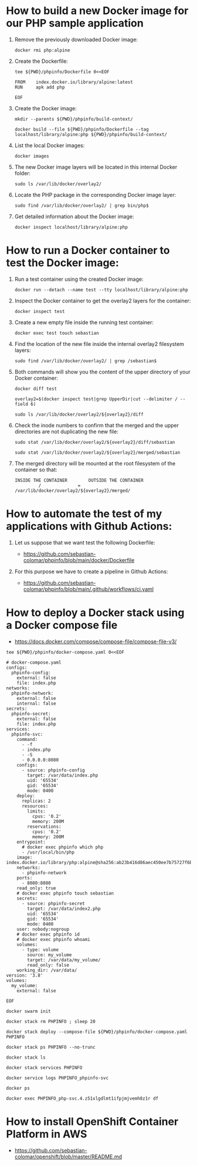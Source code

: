 # How to build a new Docker image for our PHP sample application
1. Remove the previously downloaded Docker image:
    ```
    docker rmi php:alpine
    ```
1. Create the Dockerfile:

    ```
    tee ${PWD}/phpinfo/Dockerfile 0<<EOF
    
    FROM    index.docker.io/library/alpine:latest
    RUN     apk add php
    
    EOF
    ```
1. Create the Docker image:

    ```
    mkdir --parents ${PWD}/phpinfo/build-context/
    
    docker build --file ${PWD}/phpinfo/Dockerfile --tag localhost/library/alpine:php ${PWD}/phpinfo/build-context/
    ```
1. List the local Docker images:

    ```
    docker images
    ```
1. The new Docker image layers will be located in this internal Docker folder:

    ```
    sudo ls /var/lib/docker/overlay2/
    ```
1. Locate the PHP package in the corresponding Docker image layer:

    ```
    sudo find /var/lib/docker/overlay2/ | grep bin/php$
    ```
1. Get detailed information about the Docker image:

    ```
    docker inspect localhost/library/alpine:php
    ```
# How to run a Docker container to test the Docker image:

1. Run a test container using the created Docker image:
    ```
    docker run --detach --name test --tty localhost/library/alpine:php
    ```
1. Inspect the Docker container to get the overlay2 layers for the container:    

    ```
    docker inspect test
    ```
1. Create a new empty file inside the running test container:

    ```
    docker exec test touch sebastian
    ```
1. Find the location of the new file inside the internal overlay2 filesystem layers:

    ```
    sudo find /var/lib/docker/overlay2/ | grep /sebastian$
    ```
1. Both commands will show you the content of the upper directory of your Docker container:

    ```
    docker diff test
    ```
    ```
    overlay2=$(docker inspect test|grep UpperDir|cut --delimiter / --field 6)
    ```
    ```    
    sudo ls /var/lib/docker/overlay2/${overlay2}/diff
    ```
1. Check the inode numbers to confirm that the merged and the upper directories are not duplicating the new file:

    ```
    sudo stat /var/lib/docker/overlay2/${overlay2}/diff/sebastian
    ```
    ```
    sudo stat /var/lib/docker/overlay2/${overlay2}/merged/sebastian
    ```
1. The merged directory will be mounted at the root filesystem of the container so that:

    ```
    INSIDE THE CONTAINER        OUTSIDE THE CONTAINER
             /              =   /var/lib/docker/overlay2/${overlay2}/merged/
    ```
# How to automate the test of my applications with Github Actions:
1. Let us suppose that we want test the following Dockerfile:

    * https://github.com/sebastian-colomar/phpinfo/blob/main/docker/Dockerfile

1. For this purpose we have to create a pipeline in Github Actions:

    * https://github.com/sebastian-colomar/phpinfo/blob/main/.github/workflows/ci.yaml
# How to deploy a Docker stack using a Docker compose file

* https://docs.docker.com/compose/compose-file/compose-file-v3/

```
tee ${PWD}/phpinfo/docker-compose.yaml 0<<EOF

# docker-compose.yaml
configs:
  phpinfo-config:
    external: false
    file: index.php
networks:
  phpinfo-network:
    external: false
    internal: false
secrets:
  phpinfo-secret:
    external: false
    file: index.php
services:
  phpinfo-svc:
    command:
      - -f
      - index.php
      - -S
      - 0.0.0.0:8080
    configs:
      - source: phpinfo-config
        target: /var/data/index.php
        uid: '65534'
        gid: '65534'
        mode: 0400
    deploy:
      replicas: 2
      resources:
        limits:
          cpus: '0.2'
          memory: 200M
        reservations:
          cpus: '0.2'
          memory: 200M
    entrypoint:
      # docker exec phpinfo which php
      - /usr/local/bin/php
    image: index.docker.io/library/php:alpine@sha256:ab23b416d86aec450ee7b75727f6bbec272edc2764a1b6fad13bc2823c59bb6b
    networks:
      - phpinfo-network
    ports:
      - 8080:8080
    read_only: true
    # docker exec phpinfo touch sebastian
    secrets:
      - source: phpinfo-secret
        target: /var/data/index2.php
        uid: '65534'
        gid: '65534'
        mode: 0400
    user: nobody:nogroup
    # docker exec phpinfo id
    # docker exec phpinfo whoami
    volumes:
      - type: volume
        source: my_volume
        target: /var/data/my_volume/
        read_only: false
    working_dir: /var/data/
version: '3.8'
volumes:
  my_volume:
    external: false
    
EOF
```
```
docker swarm init
```
```
docker stack rm PHPINFO ; sleep 20

docker stack deploy --compose-file ${PWD}/phpinfo/docker-compose.yaml PHPINFO

docker stack ps PHPINFO --no-trunc

docker stack ls

docker stack services PHPINFO

docker service logs PHPINFO_phpinfo-svc

docker ps
```
```
docker exec PHPINFO_php-svc.4.z51xlgdlmt1ifpjmjvemh8z1r df
```
# How to install OpenShift Container Platform in AWS
* https://github.com/sebastian-colomar/openshift/blob/master/README.md

